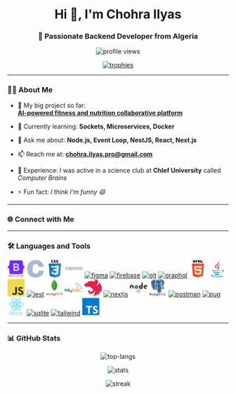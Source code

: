 <h1 align="center">Hi 👋, I'm Chohra Ilyas</h1>
<h3 align="center">🚀 Passionate Backend Developer from Algeria</h3>

<p align="center">
  <img src="https://komarev.com/ghpvc/?username=chohra-ilyas&label=Profile%20views&color=58befe&style=flat" alt="profile views" />
</p>

<p align="center">
  <a href="https://github.com/ryo-ma/github-profile-trophy">
    <img src="https://github-profile-trophy.vercel.app/?username=chohra-ilyas&theme=algolia&margin-w=10&margin-h=10" alt="trophies" />
  </a>
</p>

---

### 👨‍💻 About Me

- 🔭 My big project so far:  
  [**AI-powered fitness and nutrition collaborative platform**](https://github.com/Chohra-ilyas/PFE-fitness-healthing)

- 🌱 Currently learning: **Sockets, Microservices, Docker**

- 💬 Ask me about: **Node.js, Event Loop, NestJS, React, Next.js**

- 📫 Reach me at: **chohra.ilyas.pro@gmail.com**

- 📄 Experience: I was active in a science club at **Chlef University** called *Computer Brains*

- ⚡ Fun fact: *I think I'm funny 😄*

---

### 🌐 Connect with Me
<p align="left">
  <!-- Add social links here if you want -->
</p>

---

### 🛠️ Languages and Tools
<p align="left">
  <a href="https://getbootstrap.com"><img src="https://raw.githubusercontent.com/devicons/devicon/master/icons/bootstrap/bootstrap-plain-wordmark.svg" width="40" height="40" alt="bootstrap"/></a>
  <a href="https://www.cprogramming.com/"><img src="https://raw.githubusercontent.com/devicons/devicon/master/icons/c/c-original.svg" width="40" height="40" alt="c"/></a>
  <a href="https://www.w3schools.com/css/"><img src="https://raw.githubusercontent.com/devicons/devicon/master/icons/css3/css3-original-wordmark.svg" width="40" height="40" alt="css3"/></a>
  <a href="https://expressjs.com"><img src="https://raw.githubusercontent.com/devicons/devicon/master/icons/express/express-original-wordmark.svg" width="40" height="40" alt="express"/></a>
  <a href="https://www.figma.com/"><img src="https://www.vectorlogo.zone/logos/figma/figma-icon.svg" width="40" height="40" alt="figma"/></a>
  <a href="https://firebase.google.com/"><img src="https://www.vectorlogo.zone/logos/firebase/firebase-icon.svg" width="40" height="40" alt="firebase"/></a>
  <a href="https://git-scm.com/"><img src="https://www.vectorlogo.zone/logos/git-scm/git-scm-icon.svg" width="40" height="40" alt="git"/></a>
  <a href="https://graphql.org"><img src="https://www.vectorlogo.zone/logos/graphql/graphql-icon.svg" width="40" height="40" alt="graphql"/></a>
  <a href="https://www.w3.org/html/"><img src="https://raw.githubusercontent.com/devicons/devicon/master/icons/html5/html5-original-wordmark.svg" width="40" height="40" alt="html5"/></a>
  <a href="https://www.java.com"><img src="https://raw.githubusercontent.com/devicons/devicon/master/icons/java/java-original.svg" width="40" height="40" alt="java"/></a>
  <a href="https://developer.mozilla.org/en-US/docs/Web/JavaScript"><img src="https://raw.githubusercontent.com/devicons/devicon/master/icons/javascript/javascript-original.svg" width="40" height="40" alt="javascript"/></a>
  <a href="https://jestjs.io"><img src="https://www.vectorlogo.zone/logos/jestjsio/jestjsio-icon.svg" width="40" height="40" alt="jest"/></a>
  <a href="https://www.mongodb.com/"><img src="https://raw.githubusercontent.com/devicons/devicon/master/icons/mongodb/mongodb-original-wordmark.svg" width="40" height="40" alt="mongodb"/></a>
  <a href="https://www.mysql.com/"><img src="https://raw.githubusercontent.com/devicons/devicon/master/icons/mysql/mysql-original-wordmark.svg" width="40" height="40" alt="mysql"/></a>
  <a href="https://nestjs.com/"><img src="https://raw.githubusercontent.com/devicons/devicon/master/icons/nestjs/nestjs-plain.svg" width="40" height="40" alt="nestjs"/></a>
  <a href="https://nextjs.org/"><img src="https://cdn.worldvectorlogo.com/logos/nextjs-2.svg" width="40" height="40" alt="nextjs"/></a>
  <a href="https://nodejs.org"><img src="https://raw.githubusercontent.com/devicons/devicon/master/icons/nodejs/nodejs-original-wordmark.svg" width="40" height="40" alt="nodejs"/></a>
  <a href="https://www.postgresql.org"><img src="https://raw.githubusercontent.com/devicons/devicon/master/icons/postgresql/postgresql-original-wordmark.svg" width="40" height="40" alt="postgresql"/></a>
  <a href="https://postman.com"><img src="https://www.vectorlogo.zone/logos/getpostman/getpostman-icon.svg" width="40" height="40" alt="postman"/></a>
  <a href="https://pugjs.org"><img src="https://cdn.worldvectorlogo.com/logos/pug.svg" width="40" height="40" alt="pug"/></a>
  <a href="https://reactjs.org/"><img src="https://raw.githubusercontent.com/devicons/devicon/master/icons/react/react-original-wordmark.svg" width="40" height="40" alt="react"/></a>
  <a href="https://www.sqlite.org/"><img src="https://www.vectorlogo.zone/logos/sqlite/sqlite-icon.svg" width="40" height="40" alt="sqlite"/></a>
  <a href="https://tailwindcss.com/"><img src="https://www.vectorlogo.zone/logos/tailwindcss/tailwindcss-icon.svg" width="40" height="40" alt="tailwind"/></a>
  <a href="https://www.typescriptlang.org/"><img src="https://raw.githubusercontent.com/devicons/devicon/master/icons/typescript/typescript-original.svg" width="40" height="40" alt="typescript"/></a>
</p>

---

### 📊 GitHub Stats
<p align="center">
  <img src="https://github-readme-stats.vercel.app/api/top-langs?username=chohra-ilyas&show_icons=true&locale=en&layout=compact" alt="top-langs" />
</p>

<p align="center">
  <img src="https://github-readme-stats.vercel.app/api?username=chohra-ilyas&show_icons=true&theme=dark&title_color=b3009b&text_color=ffffff&bg_color=1a034f&locale=en" alt="stats" />
</p>

<p align="center">
  <img src="https://github-readme-streak-stats.herokuapp.com/?user=chohra-ilyas&theme=tokyonight" alt="streak" />
</p>
